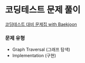 # 코딩테스트 문제 풀이

[코딩테스트 대비 문제집 with Baekjoon](https://github.com/soyeonii/baekjoon)

### 문제 유형
- Graph Traversal (그래프 탐색)
- Implementation (구현)